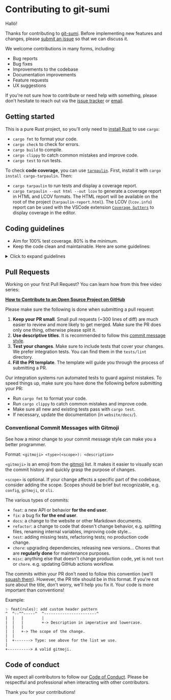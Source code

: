 # Contributing to git-sumi

Halló!

Thanks for contributing to [git-sumi](https://github.com/welpo/git-sumi). Before implementing new features and changes, please [submit an issue](https://github.com/welpo/git-sumi/issues/new/choose) so that we can discuss it.

We welcome contributions in many forms, including:

- Bug reports
- Bug fixes
- Improvements to the codebase
- Documentation improvements
- Feature requests
- UX suggestions

If you're not sure how to contribute or need help with something, please don't hesitate to reach out via the [issue tracker](https://github.com/welpo/git-sumi/issues) or [email](mailto:osc@osc.garden?subject=[GitHub]%git-sumi).

## Getting started

This is a pure Rust project, so you'll only need to [install Rust](https://www.rust-lang.org/tools/install) to use `cargo`:

- `cargo fmt` to format your code.
- `cargo check` to check for errors.
- `cargo build` to compile.
- `cargo clippy` to catch common mistakes and improve code.
- `cargo test` to run tests.

To check **code coverage**, you can use [`tarpaulin`](https://github.com/xd009642/tarpaulin). First, install it with `cargo install cargo-tarpaulin`. Then:

- `cargo tarpaulin` to run tests and display a coverage report.
- `cargo tarpaulin --out html --out lcov` to generate a coverage report in HTML and LCOV formats. The HTML report will be available on the root of the project (`tarpaulin-report.html`). The LCOV (`lcov.info`) report can be used with the VSCode extension [`Coverage Gutters`](https://marketplace.visualstudio.com/items?itemName=ryanluker.vscode-coverage-gutters) to display coverage in the editor.

## Coding guidelines

- Aim for 100% test coverage. 80% is the minimum.
- Keep the code clean and maintainable. Here are some guidelines:

<details>
  <summary>Click to expand guidelines</summary>

1. **Test coverage**: Ensure comprehensive code coverage and keep tests readable. 80% coverage is the minimum; 100% is nice to have.

2. **Short, focused functions**: Keep functions brief and adhere to a single responsibility. Minimise arguments and make function signatures intuitive.

3. **Descriptive naming**: Use unambiguous names to clarify function and variable purpose.

4. **Consistent level**: Maintain one level of abstraction or focus within functions.

5. **DRY**: Don't Repeat Yourself; abstract repeated code into functions.

6. **Error handling**: Use logging and provide clear, actionable error messages.

7. **Minimal comments**: Keep code self-explanatory. Explain the why, not the how.

8. **Early returns**: Avoid deep nesting.

</details>

## Pull Requests

Working on your first Pull Request? You can learn how from this free video series:

[**How to Contribute to an Open Source Project on GitHub**](https://egghead.io/courses/how-to-contribute-to-an-open-source-project-on-github)

Please make sure the following is done when submitting a pull request:

1. **Keep your PR small**. Small pull requests (~300 lines of diff) are much easier to review and more likely to get merged. Make sure the PR does only one thing, otherwise please split it.
2. **Use descriptive titles**. It is recommended to follow this [commit message style](#conventional-commit-messages).
3. **Test your changes**. Make sure to include tests that cover your changes. We prefer integration tests. You can find them in the `tests/lint` directory.
4. **Fill the PR template**. The template will guide you through the process of submitting a PR.

Our integration systems run automated tests to guard against mistakes. To speed things up, make sure you have done the following before submitting your PR:

- Run `cargo fmt` to format your code.
- Run `cargo clippy` to catch common mistakes and improve code.
- Make sure all new and existing tests pass with `cargo test`.
- If necessary, update the documentation (in `website/docs/`).

### Conventional Commit Messages with Gitmoji

See how a minor change to your commit message style can make you a better programmer.

Format: `<gitmoji> <type>(<scope>): <description>`

`<gitmoji>` is an emoji from the [gitmoji](https://gitmoji.dev/) list. It makes it easier to visually scan the commit history and quickly grasp the purpose of changes.

`<scope>` is optional. If your change affects a specific part of the codebase, consider adding the scope. Scopes should be brief but recognizable, e.g. `config`, `gitmoji`, or `cli`.

The various types of commits:

- `feat`: a new API or behavior **for the end user**.
- `fix`: a bug fix **for the end user**.
- `docs`: a change to the website or other Markdown documents.
- `refactor`: a change to code that doesn't change behavior, e.g. splitting files, renaming internal variables, improving code style…
- `test`: adding missing tests, refactoring tests; no production code change.
- `chore`: upgrading dependencies, releasing new versions… Chores that are **regularly done** for maintenance purposes.
- `misc`: anything else that doesn't change production code, yet is not `test` or `chore`. e.g. updating GitHub actions workflow.

The commits within your PR don't need to follow this convention (we'll [squash them](https://docs.github.com/en/repositories/configuring-branches-and-merges-in-your-repository/configuring-pull-request-merges/configuring-commit-squashing-for-pull-requests)). However, the PR title should be in this format. If you're not sure about the title, don't worry, we'll help you fix it. Your code is more important than conventions!

Example:

```
✨ feat(rules): add custom header pattern
^  ^--^^-----^  ^-----------------------^
|  |   |        |
|  |   |        +-> Description in imperative and lowercase.
|  |   |
|  |   +-> The scope of the change.
|  |
|  +-------> Type: see above for the list we use.
|
+----------> A valid gitmoji.
```

## Code of conduct

We expect all contributors to follow our [Code of Conduct](./CODE_OF_CONDUCT.md). Please be respectful and professional when interacting with other contributors.

Thank you for your contributions!

